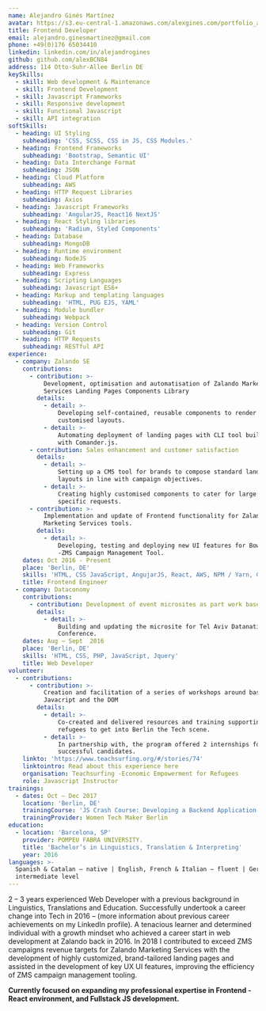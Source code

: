 ```yaml
---
name: Alejandro Ginés Martínez
avatar: https://s3.eu-central-1.amazonaws.com/alexgines.com/portfolio_assets/profile-img.png
title: Frontend Developer
email: alejandro.ginesmartinez@gmail.com
phone: +49(0)176 65034410
linkedin: linkedin.com/in/alejandrogines
github: github.com/alexBCN84
address: 114 Otto-Suhr-Allee Berlin DE
keySkills:
  - skill: Web development & Maintenance
  - skill: Frontend Development
  - skill: Javascript Frameworks
  - skill: Responsive development
  - skill: Functional Javascript
  - skill: API integration
softSkills:
  - heading: UI Styling
    subheading: 'CSS, SCSS, CSS in JS, CSS Modules.'
  - heading: Frontend Frameworks
    subheading: 'Bootstrap, Semantic UI'
  - heading: Data Interchange Format
    subheading: JSON
  - heading: Cloud Platform
    subheading: AWS
  - heading: HTTP Request Libraries
    subheading: Axios
  - heading: Javascript Frameworks
    subheading: 'AngularJS, React16 NextJS'
  - heading: React Styling libraries
    subheading: 'Radium, Styled Components'
  - heading: Database
    subheading: MongoDB
  - heading: Runtime environment
    subheading: NodeJS
  - heading: Web Frameworks
    subheading: Express
  - heading: Scripting Languages
    subheading: Javascript ES6+
  - heading: Markup and templating languages
    subheading: 'HTML, PUG EJS, YAML'
  - heading: Module bundler
    subheading: Webpack
  - heading: Version Control
    subheading: Git
  - heading: HTTP Requests
    subheading: RESTful API
experience:
  - company: Zalando SE
    contributions:
      - contribution: >-
          Development, optimisation and automatisation of Zalando Marketing
          Services Landing Pages Components Library
        details:
          - detail: >-
              Developing self-contained, reusable components to render highly
              customised layouts.
          - detail: >-
              Automating deployment of landing pages with CLI tool built on Node
              with Comander.js.
      - contribution: Sales enhancement and customer satisfaction
        details:
          - detail: >-
              Setting up a CMS tool for brands to compose standard landing pages
              layouts in line with campaign objectives.
          - detail: >-
              Creating highly customised components to cater for large campaign
              specific requests.
      - contribution: >-
          Implementation and update of Frontend functionality for Zalando
          Marketing Services tools.
        details:
          - detail: >-
              Developing, testing and deploying new UI features for Bowerbird
              -ZMS Campaign Management Tool.
    dates: Oct 2016 - Present
    place: 'Berlin, DE'
    skills: 'HTML, CSS JavaScript, AngujarJS, React, AWS, NPM / Yarn, Git, NodeJS'
    title: Frontend Engineer
  - company: Dataconomy
    contributions:
      - contribution: Development of event microsites as part work based training program
        details:
          - detail: >-
              Building and updating the microsite for Tel Aviv Datanatives 2016
              Conference.
    dates: Aug – Sept  2016
    place: 'Berlin, DE'
    skills: 'HTML, CSS, PHP, JavaScript, Jquery'
    title: Web Developer
volunteer:
  - contributions:
      - contribution: >-
          Creation and facilitation of a series of workshops around basic
          Javacript and the DOM
        details:
          - detail: >-
              Co-created and delivered resources and training supporting Syrian
              refugees to get into Berlin the Tech scene.
          - detail: >-
              In partnership with, the program offered 2 internships for most
              successful candidates.
    linkto: 'https://www.teachsurfing.org/#/stories/74'
    linktointro: Read about this experience here
    organisation: Teachsurfing -Economic Empowerment for Refugees
    role: Javascript Instructor
trainings:
  - dates: Oct – Dec 2017
    location: 'Berlin, DE'
    trainingCourse: 'JS Crash Course: Developing a Backend Application with NodeJS'
    trainingProvider: Women Tech Maker Berlin
education:
  - location: 'Barcelona, SP'
    provider: POMPEU FABRA UNIVERSITY.
    title: 'Bachelor’s in Linguistics, Translation & Interpreting'
    year: 2016
languages: >-
  Spanish & Catalan – native | English, French & Italian – fluent | German –
  intermediate level
---
```

2 – 3 years experienced Web Developer with a previous background in Linguistics, Translations and Education. Successfully undertook a career change into Tech in 2016 – (more information about previous career achievements on my LinkedIn profile). A tenacious learner and determined individual with a growth mindset who achieved a career start in web development at Zalando back in 2016. In 2018 I contributed to exceed ZMS campaigns revenue targets for Zalando Marketing Services with the development of highly customized, brand-tailored landing pages and assisted in the development of key UX UI features, improving the efficiency of ZMS campaign management tooling.

**Currently focused on expanding my professional expertise in Frontend - React environment, and Fullstack JS development.**
